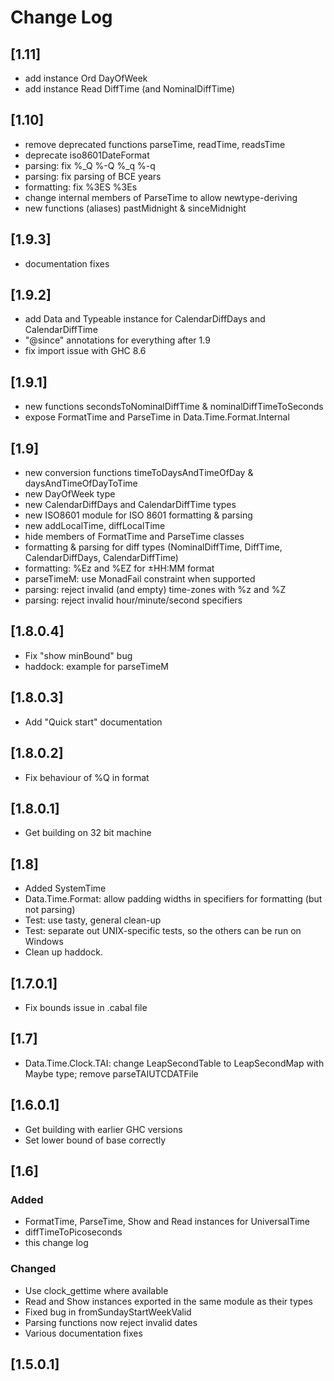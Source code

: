 # Change Log

## [1.11]
- add instance Ord DayOfWeek
- add instance Read DiffTime (and NominalDiffTime)

## [1.10]
- remove deprecated functions parseTime, readTime, readsTime
- deprecate iso8601DateFormat
- parsing: fix %_Q %-Q %_q %-q
- parsing: fix parsing of BCE years
- formatting: fix %3ES %3Es
- change internal members of ParseTime to allow newtype-deriving
- new functions (aliases) pastMidnight & sinceMidnight

## [1.9.3]
- documentation fixes

## [1.9.2]
- add Data and Typeable instance for CalendarDiffDays and CalendarDiffTime
- "@since" annotations for everything after 1.9
- fix import issue with GHC 8.6

## [1.9.1]
- new functions secondsToNominalDiffTime & nominalDiffTimeToSeconds
- expose FormatTime and ParseTime in Data.Time.Format.Internal

## [1.9]
- new conversion functions timeToDaysAndTimeOfDay & daysAndTimeOfDayToTime
- new DayOfWeek type
- new CalendarDiffDays and CalendarDiffTime types
- new ISO8601 module for ISO 8601 formatting & parsing
- new addLocalTime, diffLocalTime
- hide members of FormatTime and ParseTime classes
- formatting & parsing for diff types (NominalDiffTime, DiffTime, CalendarDiffDays, CalendarDiffTime)
- formatting: %Ez and %EZ for ±HH:MM format
- parseTimeM: use MonadFail constraint when supported
- parsing: reject invalid (and empty) time-zones with %z and %Z
- parsing: reject invalid hour/minute/second specifiers

## [1.8.0.4]
- Fix "show minBound" bug
- haddock: example for parseTimeM

## [1.8.0.3]
- Add "Quick start" documentation

## [1.8.0.2]
- Fix behaviour of %Q in format

## [1.8.0.1]
- Get building on 32 bit machine

## [1.8]
- Added SystemTime
- Data.Time.Format: allow padding widths in specifiers for formatting (but not parsing)
- Test: use tasty, general clean-up
- Test: separate out UNIX-specific tests, so the others can be run on Windows
- Clean up haddock.

## [1.7.0.1]
- Fix bounds issue in .cabal file

## [1.7]
- Data.Time.Clock.TAI: change LeapSecondTable to LeapSecondMap with Maybe type; remove parseTAIUTCDATFile

## [1.6.0.1]
- Get building with earlier GHC versions
- Set lower bound of base correctly

## [1.6]

### Added
- FormatTime, ParseTime, Show and Read instances for UniversalTime
- diffTimeToPicoseconds
- this change log

### Changed
- Use clock_gettime where available
- Read and Show instances exported in the same module as their types
- Fixed bug in fromSundayStartWeekValid
- Parsing functions now reject invalid dates
- Various documentation fixes

## [1.5.0.1]
